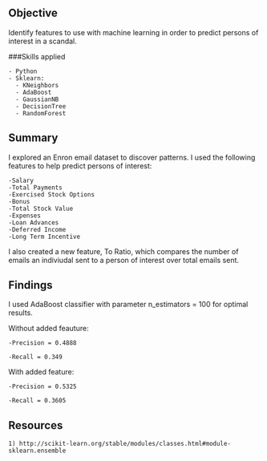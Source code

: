 ## Objective

Identify features to use with machine learning in order to predict persons of interest in a scandal.

###Skills applied

    - Python
    - Sklearn:
      - KNeighbors
      - AdaBoost
      - GaussianNB
      - DecisionTree
      - RandomForest

## Summary

I explored an Enron email dataset to discover patterns. I used the following features to help predict persons of interest:
  
    -Salary
    -Total Payments
    -Exercised Stock Options
    -Bonus
    -Total Stock Value
    -Expenses
    -Loan Advances
    -Deferred Income
    -Long Term Incentive

I also created a new feature, To Ratio, which compares the number of emails an indiviudal sent to a person of interest over total emails sent.

## Findings

I used AdaBoost classifier with parameter n_estimators = 100 for optimal results.

  Without added feauture:
  
    -Precision = 0.4888
    
    -Recall = 0.349
  
  With added feature:
  
    -Precision = 0.5325
    
    -Recall = 0.3605

## Resources

    1) http://scikit-learn.org/stable/modules/classes.html#module-sklearn.ensemble
   
   
